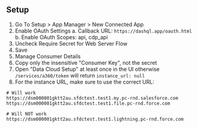 ## Setup

1. Go To Setup > App Manager > New Connected App
2. Enable OAuth Settings
    a. Callback URL: `https://dashql.app/oauth.html`
    b. Enable OAuth Scopes: api, cdp_api
3. Uncheck Require Secret for Web Server Flow
4. Save
5. Manage Consumer Details
6. Copy only the insensitive "Consumer Key", not the secret
7. Open "Data Cloud Setup" at least once in the UI otherwise `/services/a360/token` will return `instance_url: null`
8. For the instance URL, make sure to use the correct URL:
```
# Will work
https://dsm000001gktt2au.sfdctest.test1.my.pc-rnd.salesforce.com
https://dsm000001gktt2au.sfdctest.test1.file.pc-rnd.force.com

# Will NOT work
https://dsm000001gktt2au.sfdctest.test1.lightning.pc-rnd.force.com
```
